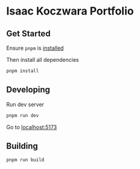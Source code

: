 # Isaac Koczwara Portfolio

## Get Started

Ensure `pnpm` is [installed](https://pnpm.io/installation)

Then install all dependencies
```bash
pnpm install
```

## Developing

Run dev server
```bash
pnpm run dev
```
Go to [localhost:5173](localhost:5173)

## Building

```bash
pnpm run build
```
